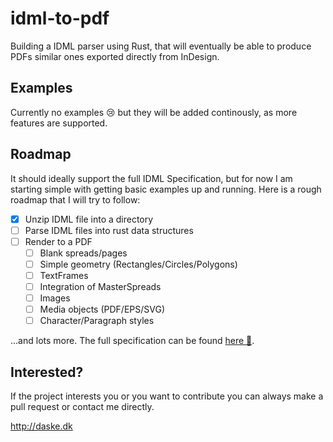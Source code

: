 # idml-to-pdf
Building a IDML parser using Rust, that will eventually be able to produce PDFs similar ones exported directly from InDesign.

## Examples
Currently no examples 😢 but they will be added continously, as more features are supported. 

## Roadmap
It should ideally support the full IDML Specification, but for now I am starting simple with getting basic examples up and running. 
Here is a rough roadmap that I will try to follow:

- [x] Unzip IDML file into a directory
- [ ] Parse IDML files into rust data structures
- [ ] Render to a PDF
  - [ ] Blank spreads/pages
  - [ ] Simple geometry (Rectangles/Circles/Polygons)
  - [ ] TextFrames 
  - [ ] Integration of MasterSpreads
  - [ ] Images
  - [ ] Media objects (PDF/EPS/SVG)
  - [ ] Character/Paragraph styles

...and lots more. The full specification can be found [here 📖](https://wwwimages.adobe.com/content/dam/acom/en/devnet/indesign/sdk/cs6/idml/idml-specification.pdf). 

## Interested?
If the project interests you or you want to contribute you can always make a pull request or contact me directly.

http://daske.dk
  

